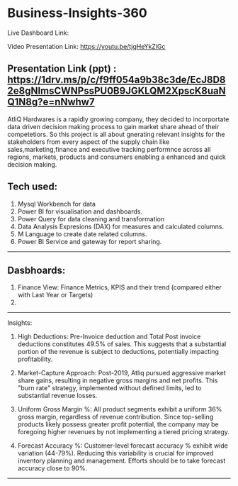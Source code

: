 # Business-Insights-360
Live Dashboard Link: 

Video Presentation Link: https://youtu.be/tjgHeYkZlGc

Presentation Link (ppt) : https://1drv.ms/p/c/f9ff054a9b38c3de/EcJ8D82e8gNImsCWNPssPU0B9JGKLQM2XpscK8uaNQ1N8g?e=nNwhw7
------------------------------
AtliQ Hardwares is a rapidly growing company, they decided to incorportate data driven decision making process to gain market share ahead of their competetiors.
So this project is all about gnerating relevant insights for the stakeholders from every aspect of the supply chain like sales,marketing,finance and executive tracking performnce across all regions, markets, products and consumers enabling a enhanced and quick decision making.

Tech used:
-------------

1. Mysql Workbench for data
2. Power BI for visualisation and dashboards.
3. Power Query for data cleaning and transformation
4. Data Analysis Expresions (DAX) for measures and calculated columns.
5. M Language to create date related columns.
6. Power BI Service and gateway for report sharing.

----------------------------------------------------------------
Dasbhoards:
------------------------------------
1. Finance View:
Finance Metrics, KPIS and their trend (compared either with Last Year or Targets)
2. 




--------------------------------------
Insights:

1. High Deductions:
Pre-Invoice deduction and Total Post invoice deductions constitutes 49.5% of sales. This suggests that a substantial portion of the revenue is subject to deductions, potentially impacting profitability.

2. Market-Capture Approach:
Post-2019, Atliq pursued aggressive market share gains, resulting in negative gross margins and net profits. This "burn rate" strategy, implemented without defined limits, led to substantial revenue losses.

3. Uniform Gross Margin %:
All product segments exhibit a uniform 36% gross margin, regardless of revenue contribution. Since top-selling products likely possess greater profit potential, the company may be foregoing higher revenues by not implementing a tiered pricing strategy.

4. Forecast Accuracy %:
Customer-level forecast accuracy % exhibit  wide variation (44-79%). Reducing this variability is crucial for improved inventory planning and management. Efforts should be to take forecast accuracy close to 90%.


--------------------------------------------------------------------------



